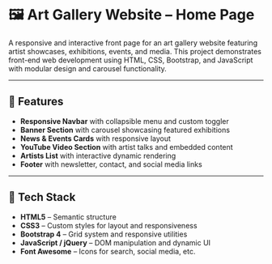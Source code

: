 # 🖼️ Art Gallery Website – Home Page

A responsive and interactive front page for an art gallery website featuring artist showcases, exhibitions, events, and media. This project demonstrates front-end web development using HTML, CSS, Bootstrap, and JavaScript with modular design and carousel functionality.

---

## 🌟 Features

- **Responsive Navbar** with collapsible menu and custom toggler
- **Banner Section** with carousel showcasing featured exhibitions
- **News & Events Cards** with responsive layout
- **YouTube Video Section** with artist talks and embedded content
- **Artists List** with interactive dynamic rendering
- **Footer** with newsletter, contact, and social media links

---

## 🧰 Tech Stack

- **HTML5** – Semantic structure
- **CSS3** – Custom styles for layout and responsiveness
- **Bootstrap 4** – Grid system and responsive utilities
- **JavaScript / jQuery** – DOM manipulation and dynamic UI
- **Font Awesome** – Icons for search, social media, etc.

